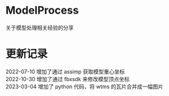 # ModelProcess

关于模型处理相关经验的分享

# 更新记录

2022-07-10 增加了通过 assimp 获取模型重心坐标  
2022-10-30 增加了通过 fbxsdk 来修改模型顶点坐标  
2023-03-04 增加了 python 代码，将 wtms 的瓦片合并成一幅图片
